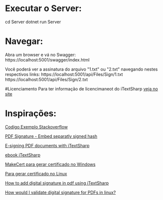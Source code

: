 # Executar o Server:
cd Server
dotnet run Server

# Navegar:
Abra um browser e vá no Swagger:
https://localhost:5001/swagger/index.html

Você poderá ver a assinatura do arquivo "1.txt" ou "2.txt" navegando nestes respectivos links:
https://localhost:5001/api/Files/Sign/1.txt
https://localhost:5001/api/Files/Sign/2.txt


#Licenciamento
Para ter informação de licencimaneot do iTextSharp [veja no site](https://itextpdf.com/en/how-buy)

# Inspirações:
[Codigo Exemplo Stackoverflow](https://stackoverflow.com/a/7475985/3424212)

[PDF Signature - Embed separatly signed hash](https://stackoverflow.com/a/43672139/3424212)

[E-signing PDF documents with iTextSharp](https://www.codeproject.com/Articles/14488/E-signing-PDF-documents-with-iTextSharp)

[ebook iTextSharp](https://itextpdf.com/sites/default/files/2018-12/digitalsignatures20130304.pdf)

[MakeCert para gerar certificado no Windows](https://docs.microsoft.com/en-us/windows/desktop/SecCrypto/makecert)

[Para gerar certificado no Linux](https://andrewlock.net/creating-and-trusting-a-self-signed-certificate-on-linux-for-use-in-kestrel-and-asp-net-core/)

[How to add digital signature in pdf using iTextSharp](http://c-sharpcode.com/thread/how-to-add-digital-signature-in-pdf-using-itextsharp/)

[How would I validate digital signature for PDFs in linux?](https://superuser.com/a/1330627/620199)